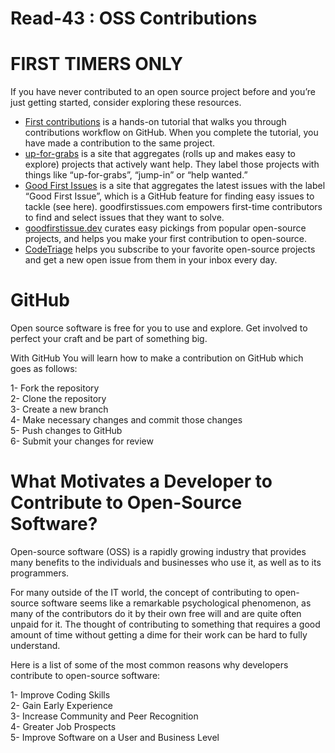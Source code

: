 # Read-43 : OSS Contributions  

# FIRST TIMERS ONLY  

If you have never contributed to an open source project before and you’re just getting started, consider exploring these resources.  
- [First contributions](https://github.com/firstcontributions/first-contributions) is a hands-on tutorial that walks you through contributions workflow on GitHub. When you complete the tutorial, you have made a contribution to the same project.  
- [up-for-grabs](https://up-for-grabs.net) is a site that aggregates (rolls up and makes easy to explore) projects that actively want help. They label those projects with things like “up-for-grabs”, “jump-in” or “help wanted.”  
- [Good First Issues](goodfirstissues.com) is a site that aggregates the latest issues with the label “Good First Issue”, which is a GitHub feature for finding easy issues to tackle (see here). goodfirstissues.com empowers first-time contributors to find and select issues that they want to solve.  
- [goodfirstissue.dev](goodfirstissue.dev) curates easy pickings from popular open-source projects, and helps you make your first contribution to open-source.  
- [CodeTriage](https://www.codetriage.com/) helps you subscribe to your favorite open-source projects and get a new open issue from them in your inbox every day.  


# GitHub  

Open source software is free for you to use and explore. Get involved to perfect your craft and be part of something big.  

With GitHub You will learn how to make a contribution on GitHub which goes as follows:  

1- Fork the repository  
2- Clone the repository  
3- Create a new branch  
4- Make necessary changes and commit those changes  
5- Push changes to GitHub  
6- Submit your changes for review  

# What Motivates a Developer to Contribute to Open-Source Software?  

Open-source software (OSS) is a rapidly growing industry that provides many benefits to the individuals and businesses who use it, as well as to its programmers.  
 
For many outside of the IT world, the concept of contributing to open-source software seems like a remarkable psychological phenomenon, as many of the contributors do it by their own free will and are quite often unpaid for it. The thought of contributing to something that requires a good amount of time without getting a dime for their work can be hard to fully understand.  

Here is a list of some of the most common reasons why developers contribute to open-source software:  

1- Improve Coding Skills  
2- Gain Early Experience  
3- Increase Community and Peer Recognition  
4- Greater Job Prospects  
5- Improve Software on a User and Business Level  



